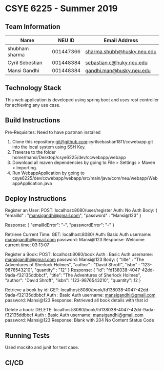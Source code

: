 # CSYE 6225 - Summer 2019

## Team Information

| Name | NEU ID | Email Address |
| --- | --- | --- |
| shubham sharma| 001447366 | sharma.shubh@husky.neu.edu|
| Cyril Sebestian | 001448384 | sebastian.c@huky.neu.edu |
| Mansi Gandhi | 001448384 | gandhi.man@husky.neu.edu |

## Technology Stack
This web application is developed using spring boot and uses rest controller for achieving any use case. 
 
## Build Instructions
Pre-Requisites: Need to have postman installed
1. Clone this repository:git@github.com:cyrilsebastian1811/ccwebapp.git into the local system using SSH Key. 
2. Traverse to the folder home/mansi/Desktop/csye6225/dev/ccwebapp/webapp
3. Download all maven dependencies by going to File > Settings > Maven > Importing. 
4. Run WebappApplication by going to csye6225/dev/ccwebapp/webapp/src/main/java/com/neu/webapp/WebappApplication.java

## Deploy Instructions
Register an User:
POST: localhost:8080/user/register
Auth: No Auth
Body: 
{
	"emailId" : "mansigandhi@gmail.com",
	"password" : "Mansi@123"
}

Response: {
    "emailIdError": "-",
    "passwordError": "-"
}

Retrieve Current Time:
GET: localhost:8080/
Auth: Basic Auth
username: mansigandhi@gmail.com
password: Mansi@123
Response: Welcome  current time: 03:13:07

Register a Book:
POST: localhost:8080/book
Auth : Basic Auth
username: mansigandhi@gmail.com
password: Mansi@123
Body:
{
	"title" : "The Adventures of Sherlock Holmes",
	"author" : "David Shroff",
	"isbn" : "123-9876543210",
	"quantity" : "12"
}
Response: 
{
    "id": "fd138038-4047-42dd-9ada-f32135ddbbcf",
    "title": "The Adventures of Sherlock Holmes",
    "author": "David Shroff",
    "isbn": "123-9876543210",
    "quantity": 12
}

Retrieve a book by id:
GET: localhost:8080/book/fd138038-4047-42dd-9ada-f32135ddbbcf
Auth : Basic Auth
username: mansigandhi@gmail.com
password: Mansi@123
Response: Retrieved all book details with that id

Delete a book:
DELETE: localhost:8080/book/fd138038-4047-42dd-9ada-f32135ddbbcf
Auth : Basic Auth
username: mansigandhi@gmail.com
password: Mansi@123
Response: Blank with 204 No Content Status Code

## Running Tests
Used mockito and junit for test case.

## CI/CD
